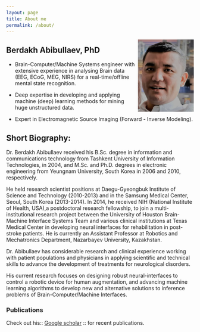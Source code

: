 ```yaml
---
layout: page
title: About me
permalink: /about/
---
```

<img align="right" src="../images/photo.png" alt="drawing" width="150"/>

## Berdakh Abibullaev, PhD

- Brain-Computer/Machine Systems engineer with extensive experience
in analysing Brain data (EEG, ECoG, MEG, NIRS) for a real-time/offline mental state recognition.

- Deep expertise in developing and applying machine (deep) learning methods for mining
huge unstructured data. 

- Expert in Electromagnetic Source Imaging (Forward - Inverse Modeling).


## Short Biography: 

Dr. Berdakh Abibullaev received his B.Sc. degree in information and communications technology from Tashkent University of Information Technologies, in 2004, and M.Sc. and Ph.D. degrees in electronic engineering from Yeungnam University, South Korea in 2006 and 2010, respectively.

He held research scientist positions at Daegu-Gyeongbuk Institute of Science and Technology (2010-2013) and in the Samsung Medical Center, Seoul, South Korea (2013-2014). In 2014, he received NIH (National Institute of Health, USA),a postdoctoral research fellowship, to join a multi-institutional research project between the University of Houston Brain-Machine Interface Systems Team and various clinical institutions at Texas Medical Center in developing neural interfaces for rehabilitation in post-stroke patients. He is currently an Assistant Professor at Robotics and Mechatronics Department, Nazarbayev University, Kazakhstan.

Dr. Abibullaev has considerable research and clinical experience working with patient populations and physicians in applying scientific and technical skills to advance the development of treatments for neurological disorders.  

His current research focuses on designing robust neural-interfaces to control a robotic device for human augmentation, and advancing machine learning algorithms to develop new and alternative solutions to inference problems of Brain-Computer/Machine Interfaces.  

### Publications

Check out his:: [Google scholar](https://scholar.google.co.kr/citations?hl=en&user=KvECkz0AAAAJ&view_op=list_works&sortby=pubdate) :: for recent publications. 


